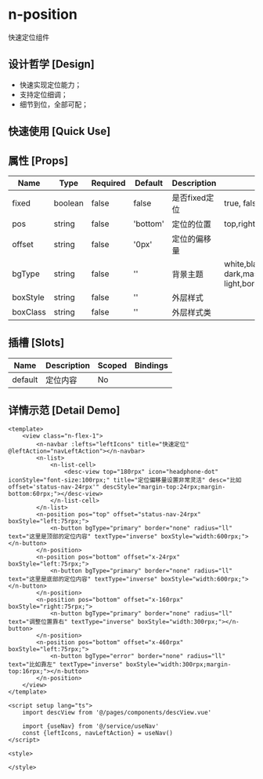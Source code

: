 # n-position

快速定位组件

## 设计哲学 [Design]

- 快速实现定位能力；
- 支持定位细调；
- 细节到位，全部可配；

## 快速使用 [Quick Use]



## 属性 [Props]

| Name | Type | Required | Default | Description | Choices |
| --- | --- | --- | --- | --- | --- |
| fixed | boolean | false | false | 是否fixed定位 | true, false | 
| pos | string | false | 'bottom' | 定位的位置 | top,right,bottom,left | 
| offset | string | false | '0px' | 定位的偏移量 |  | 
| bgType | string | false | '' | 背景主题 | white,black,transparent,nav,default,primary,success,warning,error,custom,link,light,middle,dark,inverse,page,hover,hover-dark,mask,mask-dark,text,text-second,text-third,text-forth,text-inverse,text-place,text-disabled,border,border-light,border-middle,border-dark,none,gradient | 
| boxStyle | string | false | '' | 外层样式 |  | 
| boxClass | string | false | '' | 外层样式类 |  | 

## 插槽 [Slots]

| Name | Description | Scoped | Bindings |
| --- | --- | --- | --- |
| default | 定位内容 | No |  |

## 详情示范 [Detail Demo]



```vue
<template>
	<view class="n-flex-1">
		<n-navbar :lefts="leftIcons" title="快速定位" @leftAction="navLeftAction"></n-navbar>
		<n-list>
			<n-list-cell>
				<desc-view top="180rpx" icon="headphone-dot" iconStyle="font-size:100rpx;" title="定位偏移量设置非常灵活" desc="比如offset='status-nav-24rpx'" descStyle="margin-top:24rpx;margin-bottom:60rpx;"></desc-view>
			</n-list-cell>
		</n-list>
		<n-position pos="top" offset="status-nav-24rpx" boxStyle="left:75rpx;">
			<n-button bgType="primary" border="none" radius="ll" text="这里是顶部的定位内容" textType="inverse" boxStyle="width:600rpx;"></n-button>
		</n-position>
		<n-position pos="bottom" offset="x-24rpx" boxStyle="left:75rpx;">
			<n-button bgType="primary" border="none" radius="ll" text="这里是底部的定位内容" textType="inverse" boxStyle="width:600rpx;"></n-button>
		</n-position>
		<n-position pos="bottom" offset="x-160rpx" boxStyle="right:75rpx;">
			<n-button bgType="primary" border="none" radius="ll" text="调整位置靠右" textType="inverse" boxStyle="width:300rpx;"></n-button>
		</n-position>
		<n-position pos="bottom" offset="x-460rpx" boxStyle="left:75rpx;">
			<n-button bgType="error" border="none" radius="ll" text="比如靠左" textType="inverse" boxStyle="width:300rpx;margin-top:16rpx;"></n-button>
		</n-position>
	</view>
</template>

<script setup lang="ts">
	import descView from '@/pages/components/descView.vue'
	
	import {useNav} from '@/service/useNav'
	const {leftIcons, navLeftAction} = useNav()
</script>

<style>

</style>

```

<DemoFrame src="https://www.redou.vip/nprox/#/pages/box/position" />
